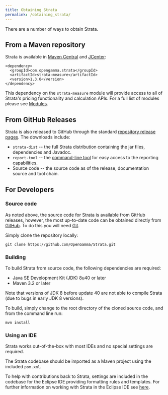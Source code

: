 ```yaml
---
title: Obtaining Strata
permalink: /obtaining_strata/
---
```


There are a number of ways to obtain Strata.


## From a Maven repository

Strata is available in [Maven Central](http://search.maven.org/#search%7Cga%7C1%7Cg%3A%22com.opengamma.strata%22) and [JCenter](https://bintray.com/bintray/jcenter?filterByPkgName=Strata):

```
<dependency>
  <groupId>com.opengamma.strata</groupId>
  <artifactId>strata-measure</artifactId>
  <version>1.3.0</version>
</dependency>
```

This dependency on the `strata-measure` module will provide access to all of Strata's pricing functionality and calculation APIs.
For a full list of modules please see [Modules]({{site.baseurl}}/docs/#Modules).

## From GitHub Releases

Strata is also released to GitHub through the standard [repository release pages](https://github.com/OpenGamma/Strata/releases). The downloads include:

 * `strata-dist` -- the full Strata distribution containing the jar files, dependencies and Javadoc.
 * `report-tool` -- the [command-line tool]({{site.baseurl}}/command_line_tool) for easy access to the reporting capabilities.
 * Source code -- the source code as of the release, documentation source and tool chain.

## For Developers

### Source code

As noted above, the source code for Strata is available from GitHub releases, however,
the most up-to-date code can be obtained directly from [GitHub](https://github.com/OpenGamma/Strata).
To do this you will need [Git](https://git-scm.com/download/).

Simply clone the repository locally:

```
git clone https://github.com/OpenGamma/Strata.git
```

### Building

To build Strata from source code, the following dependencies are required:

* Java SE Development Kit (JDK) 8u40 or later
* Maven 3.2 or later

Note that versions of JDK 8 before update 40 are not able to compile Strata (due to bugs in early JDK 8 versions).

To build, simply change to the root directory of the cloned source code, and from the command line run:

```
mvn install
```

### Using an IDE

Strata works out-of-the-box with most IDEs and no special settings are required.

The Strata codebase should be imported as a Maven project using the included `pom.xml`.

To help with contributions back to Strata, settings are included in the codebase for the Eclipse IDE
providing formatting rules and templates. For further information on working with Strata in the Eclipse IDE
see [here](https://github.com/OpenGamma/Strata/tree/master/eclipse).
